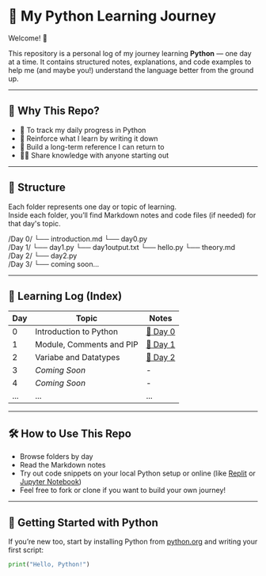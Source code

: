 # 🐍 My Python Learning Journey

Welcome! 👋

This repository is a personal log of my journey learning **Python** — one day at a time. It contains structured notes, explanations, and code examples to help me (and maybe you!) understand the language better from the ground up.

---

## 🚀 Why This Repo?

- 📘 To track my daily progress in Python  
- 🧠 Reinforce what I learn by writing it down  
- 🔄 Build a long-term reference I can return to  
- 🧑‍💻 Share knowledge with anyone starting out

---

## 📁 Structure

Each folder represents one day or topic of learning.  
Inside each folder, you’ll find Markdown notes and code files (if needed) for that day's topic.

/Day 0/
└── introduction.md
└── day0.py
<br>
/Day 1/
└── day1.py
└── day1output.txt
└── hello.py
└── theory.md
<br>
/Day 2/
└── day2.py
<br>
/Day 3/
└── coming soon...


---

## 📅 Learning Log (Index)

| Day | Topic | Notes |
|-----|-------|-------|
| 0   | Introduction to Python | [📄 Day 0](day0/) |
| 1   | Module, Comments and PIP| [📄 Day 1](day1/) |
| 2   | Variabe and Datatypes| [📄 Day 2](day2/) |
| 3   | *Coming Soon* | - |
| 4   | *Coming Soon* | - |
| ... | ... | ... |

---

## 🛠️ How to Use This Repo

- Browse folders by day
- Read the Markdown notes
- Try out code snippets on your local Python setup or online (like [Replit](https://replit.com/) or [Jupyter Notebook](https://jupyter.org/))
- Feel free to fork or clone if you want to build your own journey!

---

## 🌱 Getting Started with Python

If you’re new too, start by installing Python from [python.org](https://www.python.org/) and writing your first script:

```python
print("Hello, Python!")

